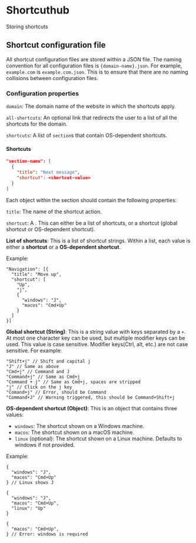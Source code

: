 # Shortcuthub
Storing shortcuts

## Shortcut configuration file

All shortcut configuration files are stored within a JSON file. The naming
convention for all configuration files is `{domain-name}.json`. For example,
`example.com` is `example.com.json`. This is to ensure that there are no naming
collisions between configuration files.

### Configuration properties

`domain`: The domain name of the website in which the shortcuts apply.

`all-shortcuts`: An optional link that redirects the user to a list of all the
shortcuts for the domain.

`shortcuts`: A list of `section`s that contain OS-dependent shortcuts.

#### Shortcuts

```json
"section-name": [
  {
    "title": "Next message",
    "shortcut": <shortcut-value>
  }
]
```

Each object within the section should contain the following properties:

`title`: The name of the shortcut action.

`shortcut`: A <shortcut-value>. This can either be a list of shortcuts, or a
shortcut (global shortcut or OS-dependent shortcut).

**List of shortcuts**: This is a list of shortcut strings. Within a list, each 
value is either a **shortcut** or a **OS-dependent shortcut**. 

Example:
```
"Navigation": [{
  "title": "Move up",
  "shortcut": [
    "Up",
    "j",
    {
      "windows": "J",
      "macos": "Cmd+Up"
    }
  ]
}]
```

**Global shortcut (String)**: This is a string value with keys separated by a
`+`. At most one character key can be used, but multiple modifier keys can be used. This 
value is case sensitive. Modifier keys(Ctrl, alt, etc.) are not case
sensitive. For example:
```
"Shift+j" // Shift and capital j
"J" // Same as above
"Cmd+j" // Command and J
"Command+j" // Same as Cmd+j
"Command + j" // Same as Cmd+j, spaces are stripped
"j" // Click on the j key
"Comand+j" // Error, should be Command
"Command+J" // Warning triggered, this should be Command+Shift+j
```

**OS-dependent shortcut (Object)**: This is an object that contains three
values: 
- `windows`: The shortcut shown on a Windows machine.
- `macos`: The shortcut shown on a macOS machine.
- `linux` (optional): The shortcut shown on a Linux machine. Defaults to windows if not provided.

Example:
```
{
  "windows": "J",
  "macos": "Cmd+Up"
} // Linux shows J

{
  "windows": "J",
  "macos": "Cmd+Up",
  "linux": "Up"
}

{
  "macos": "Cmd+Up",
} // Error: windows is required
```

